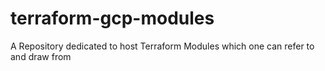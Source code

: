 # terraform-gcp-modules
A Repository dedicated to host Terraform Modules which one can refer to and draw from
